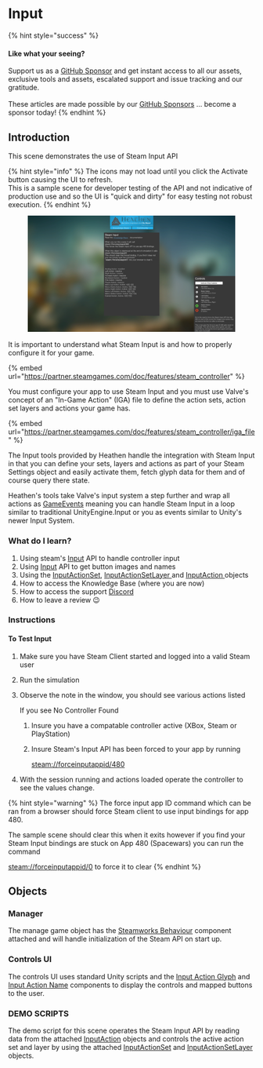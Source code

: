 # Input

{% hint style="success" %}
#### Like what your seeing?

Support us as a [GitHub Sponsor](../../../../become-a-sponsor/) and get instant access to all our assets, exclusive tools and assets, escalated support and issue tracking and our gratitude.\
\
These articles are made possible by our [GitHub Sponsors](../../../../become-a-sponsor/) ... become a sponsor today!
{% endhint %}

## Introduction

This scene demonstrates the use of Steam Input API

{% hint style="info" %}
The icons may not load until you click the Activate button causing the UI to refresh.\
This is a sample scene for developer testing of the API and not indicative of production use and so the UI is "quick and dirty" for easy testing not robust execution.
{% endhint %}

<figure><img src="../../../../.gitbook/assets/image (7).png" alt=""><figcaption></figcaption></figure>

It is important to understand what Steam Input is and how to properly configure it for your game.&#x20;

{% embed url="https://partner.steamgames.com/doc/features/steam_controller" %}

You must configure your app to use Steam Input and you must use Valve's concept of an "In-Game Action" (IGA) file to define the action sets, action set layers and actions your game has.

{% embed url="https://partner.steamgames.com/doc/features/steam_controller/iga_file" %}

The Input tools provided by Heathen handle the integration with Steam Input in that you can define your sets, layers and actions as part of your Steam Settings object and easily activate them, fetch glyph data for them and of course query there state.

Heathen's tools take Valve's input system a step further and wrap all actions as [GameEvents](../../../system-core/game-events.md) meaning you can handle Steam Input in a loop similar to traditional UnityEngine.Input or you as events similar to Unity's newer Input System.

### What do I learn?

1. Using steam's [Input](../api/input.client.md) API to handle controller input
2. Using [Input](../api/input.client.md) API to get button images and names
3. Using the [InputActionSet](../../unity/scriptable-objects/input-action-set.md), [InputActionSetLayer ](../../unity/scriptable-objects/input-action-set-layer.md)and [InputAction ](../../unity/scriptable-objects/input-action.md)objects
4. How to access the Knowledge Base (where you are now)
5. How to access the support [Discord ](https://discord.gg/6X3xrRc)
6. How to leave a review 😉

### Instructions

#### To Test Input

1. Make sure you have Steam Client started and logged into a valid Steam user
2. Run the simulation
3.  Observe the note in the window, you should see various actions listed

    If you see No Controller Found&#x20;

    1. Insure you have a compatable controller active (XBox, Steam or PlayStation)
    2.  Insure Steam's Input API has been forced to your app by running

        [steam://forceinputappid/480](steam://forceinputappid/480)
4. With the session running and actions loaded operate the controller to see the values change.

{% hint style="warning" %}
The force input app ID command which can be ran from a browser should force Steam client to use input bindings for app 480.



The sample scene should clear this when it exits however if you find your Steam Input bindings are stuck on App 480 (Spacewars) you can run the command

[steam://forceinputappid/0](steam://forceinputappid/0) to force it to clear&#x20;
{% endhint %}

## Objects

### Manager

The manage game object has the [Steamworks Behaviour](../../unity/components/steamworks-behaviour.md) component attached and will handle initialization of the Steam API on start up.

### Controls UI

The controls UI uses standard Unity scripts and the [Input Action Glyph](../../unity/components/input-action-glyph.md) and [Input Action Name](../../unity/components/input-action-name.md) components to display the controls and mapped buttons to the user.

### DEMO SCRIPTS

The demo script for this scene operates the Steam Input API by reading data from the attached [InputAction](../../unity/scriptable-objects/input-action.md) objects and controls the active action set and layer by using the attached [InputActionSet](../../unity/scriptable-objects/input-action-set.md) and [InputActionSetLayer ](../../unity/scriptable-objects/input-action-set-layer.md)objects.&#x20;


